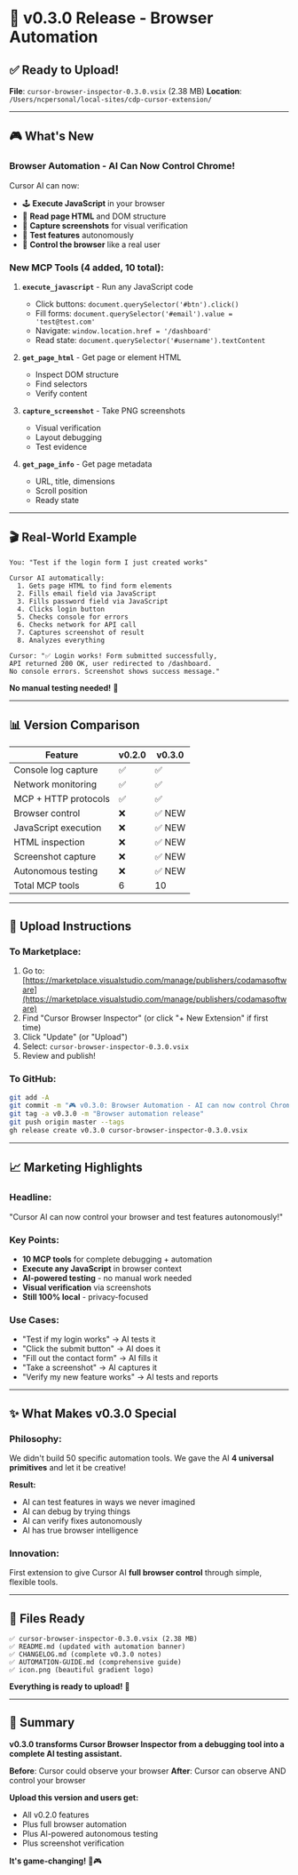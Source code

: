 # 🎉 v0.3.0 Release - Browser Automation

## ✅ **Ready to Upload!**

**File**: `cursor-browser-inspector-0.3.0.vsix` (2.38 MB)
**Location**: `/Users/ncpersonal/local-sites/cdp-cursor-extension/`

---

## 🎮 **What's New**

### **Browser Automation - AI Can Now Control Chrome!**

Cursor AI can now:
- 🕹️ **Execute JavaScript** in your browser
- 👀 **Read page HTML** and DOM structure  
- 📸 **Capture screenshots** for visual verification
- 🧪 **Test features** autonomously
- 🎯 **Control the browser** like a real user

### **New MCP Tools (4 added, 10 total):**

1. **`execute_javascript`** - Run any JavaScript code
   - Click buttons: `document.querySelector('#btn').click()`
   - Fill forms: `document.querySelector('#email').value = 'test@test.com'`
   - Navigate: `window.location.href = '/dashboard'`
   - Read state: `document.querySelector('#username').textContent`

2. **`get_page_html`** - Get page or element HTML
   - Inspect DOM structure
   - Find selectors
   - Verify content

3. **`capture_screenshot`** - Take PNG screenshots
   - Visual verification
   - Layout debugging
   - Test evidence

4. **`get_page_info`** - Get page metadata
   - URL, title, dimensions
   - Scroll position
   - Ready state

---

## 🎬 **Real-World Example**

```
You: "Test if the login form I just created works"

Cursor AI automatically:
  1. Gets page HTML to find form elements
  2. Fills email field via JavaScript
  3. Fills password field via JavaScript  
  4. Clicks login button
  5. Checks console for errors
  6. Checks network for API call
  7. Captures screenshot of result
  8. Analyzes everything

Cursor: "✅ Login works! Form submitted successfully, 
API returned 200 OK, user redirected to /dashboard. 
No console errors. Screenshot shows success message."
```

**No manual testing needed!** 🎉

---

## 📊 **Version Comparison**

| Feature | v0.2.0 | v0.3.0 |
|---------|--------|--------|
| Console log capture | ✅ | ✅ |
| Network monitoring | ✅ | ✅ |
| MCP + HTTP protocols | ✅ | ✅ |
| Browser control | ❌ | ✅ NEW |
| JavaScript execution | ❌ | ✅ NEW |
| HTML inspection | ❌ | ✅ NEW |
| Screenshot capture | ❌ | ✅ NEW |
| Autonomous testing | ❌ | ✅ NEW |
| Total MCP tools | 6 | 10 |

---

## 🚀 **Upload Instructions**

### **To Marketplace:**
1. Go to: [https://marketplace.visualstudio.com/manage/publishers/codamasoftware](https://marketplace.visualstudio.com/manage/publishers/codamasoftware)
2. Find "Cursor Browser Inspector" (or click "+ New Extension" if first time)
3. Click "Update" (or "Upload")
4. Select: `cursor-browser-inspector-0.3.0.vsix`
5. Review and publish!

### **To GitHub:**
```bash
git add -A
git commit -m "🎮 v0.3.0: Browser Automation - AI can now control Chrome!"
git tag -a v0.3.0 -m "Browser automation release"
git push origin master --tags
gh release create v0.3.0 cursor-browser-inspector-0.3.0.vsix
```

---

## 📈 **Marketing Highlights**

### **Headline:**
"Cursor AI can now control your browser and test features autonomously!"

### **Key Points:**
- **10 MCP tools** for complete debugging + automation
- **Execute any JavaScript** in browser context
- **AI-powered testing** - no manual work needed
- **Visual verification** via screenshots
- **Still 100% local** - privacy-focused

### **Use Cases:**
- "Test if my login works" → AI tests it
- "Click the submit button" → AI does it
- "Fill out the contact form" → AI fills it
- "Take a screenshot" → AI captures it
- "Verify my new feature works" → AI tests and reports

---

## ✨ **What Makes v0.3.0 Special**

### **Philosophy:**
We didn't build 50 specific automation tools. We gave the AI **4 universal primitives** and let it be creative!

**Result:**
- AI can test features in ways we never imagined
- AI can debug by trying things
- AI can verify fixes autonomously
- AI has true browser intelligence

### **Innovation:**
First extension to give Cursor AI **full browser control** through simple, flexible tools.

---

## 🎯 **Files Ready**

```
✅ cursor-browser-inspector-0.3.0.vsix (2.38 MB)
✅ README.md (updated with automation banner)
✅ CHANGELOG.md (complete v0.3.0 notes)
✅ AUTOMATION-GUIDE.md (comprehensive guide)
✅ icon.png (beautiful gradient logo)
```

**Everything is ready to upload!** 🚀

---

## 🎉 **Summary**

**v0.3.0 transforms Cursor Browser Inspector from a debugging tool into a complete AI testing assistant.**

**Before**: Cursor could observe your browser
**After**: Cursor can observe AND control your browser

**Upload this version and users get:**
- All v0.2.0 features
- Plus full browser automation
- Plus AI-powered autonomous testing
- Plus screenshot verification

**It's game-changing!** 🤖🎮



